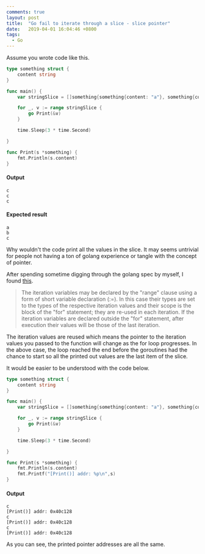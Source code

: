 ```yaml
---
comments: true
layout: post
title:  "Go fail to iterate through a slice - slice pointer"
date:   2019-04-01 16:04:46 +0800
tags:
  - Go
---
```

Assume you wrote code like this.

``` go
type something struct {
	content string
}

func main() {
	var stringSlice = []something{something{content: "a"}, something{content: "b"}, something{content: "c"}}

	for _, v := range stringSlice {
		go Print(&v)
	}

	time.Sleep(3 * time.Second)

}

func Print(s *something) {
	fmt.Println(s.content)
}
```

#### Output

```
c
c
c
```

#### Expected result
```
a
b
c
```

Why wouldn't the code print all the values in the slice. It may seems untrivial for people not having a ton of golang experience or tangle with the concept of pointer.

After spending sometime digging through the golang spec by myself, I found [this][rangeClause].

> The iteration variables may be declared by the "range" clause using a form of short variable declaration (:=). In this case their types are set to the types of the respective iteration values and their scope is the block of the "for" statement; they are re-used in each iteration. If the iteration variables are declared outside the "for" statement, after execution their values will be those of the last iteration.

The iteration values are reused which means the pointer to the iteration values you passed to the function will change as the for loop progresses. In the above case, the loop reached the end before the goroutines had the chance to start so all the printed out values are the last item of the slice.

It would be easier to be understood with the code below.

``` go
type something struct {
	content string
}

func main() {
	var stringSlice = []something{something{content: "a"}, something{content: "b"}, something{content: "c"}}

	for _, v := range stringSlice {
		go Print(&v)
	}

	time.Sleep(3 * time.Second)

}

func Print(s *something) {
	fmt.Println(s.content)
	fmt.Printf("[Print()] addr: %p\n",s)
}
```

#### Output

```
c
[Print()] addr: 0x40c128
c
[Print()] addr: 0x40c128
c
[Print()] addr: 0x40c128
```

As you can see, the printed pointer addresses are all the same.

[rangeClause]: https://golang.org/ref/spec#RangeClause